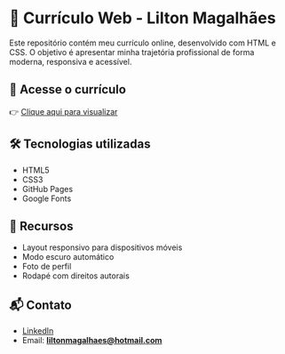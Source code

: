 # 💼 Currículo Web - Lilton Magalhães

Este repositório contém meu currículo online, desenvolvido com HTML e CSS. O objetivo é apresentar minha trajetória profissional de forma moderna, responsiva e acessível.

## 🔗 Acesse o currículo

👉 [Clique aqui para visualizar](https://liltonmagalhaes.github.io/curriculo-lilton/)

## 🛠️ Tecnologias utilizadas

- HTML5
- CSS3
- GitHub Pages
- Google Fonts

## 📱 Recursos

- Layout responsivo para dispositivos móveis
- Modo escuro automático
- Foto de perfil
- Rodapé com direitos autorais

## 📬 Contato

- [LinkedIn](https://www.linkedin.com/in/lilton-magalhães)
- Email: **liltonmagalhaes@hotmail.com**
